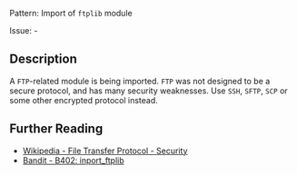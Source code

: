 Pattern: Import of `ftplib` module

Issue: -

## Description

A `FTP`-related module is being imported. `FTP` was not designed to be a secure protocol, and has many security weaknesses. Use `SSH`, `SFTP`, `SCP` or some other encrypted protocol instead.

## Further Reading

* [Wikipedia - File Transfer Protocol - Security](https://en.wikipedia.org/wiki/File_Transfer_Protocol#Security)
* [Bandit - B402: inport_ftplib](https://bandit.readthedocs.io/en/latest/blacklists/blacklist_imports.html#b402-import-ftplib)
